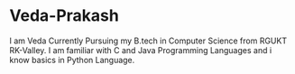 # Veda-Prakash
I am Veda Currently Pursuing my B.tech in Computer Science from RGUKT RK-Valley.
I am familiar with C and Java Programming Languages and i know basics in Python Language.
